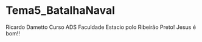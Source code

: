 # Tema5_BatalhaNaval
Ricardo Dametto Curso ADS Faculdade Estacio polo Ribeirão Preto!
Jesus é bom!!
